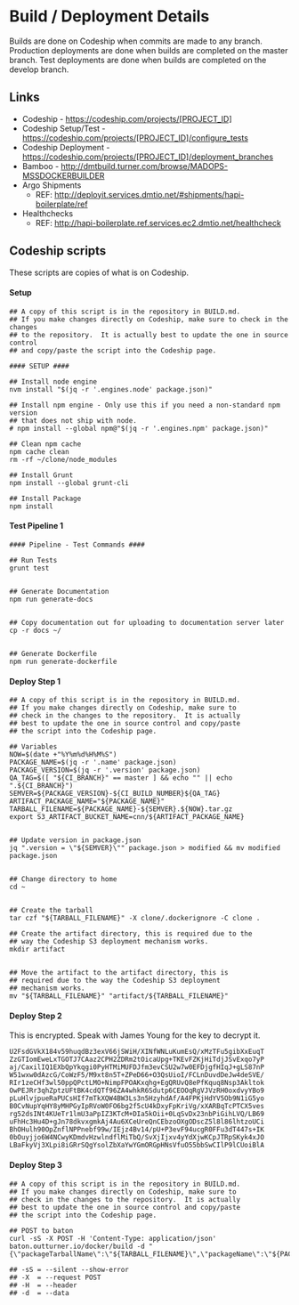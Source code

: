 # Build / Deployment Details
Builds are done on Codeship when commits are made to any branch.
Production deployments are done when builds are completed on the master branch.
Test deployments are done when builds are completed on the develop branch.


## Links
- Codeship - https://codeship.com/projects/[PROJECT_ID]
- Codeship Setup/Test - https://codeship.com/projects/[PROJECT_ID]/configure_tests
- Codeship Deployment - https://codeship.com/projects/[PROJECT_ID]/deployment_branches
- Bamboo - http://dmtbuild.turner.com/browse/MADOPS-MSSDOCKERBUILDER
- Argo Shipments
  - REF: http://deployit.services.dmtio.net/#shipments/hapi-boilerplate/ref
- Healthchecks
  - REF: http://hapi-boilerplate.ref.services.ec2.dmtio.net/healthcheck


## Codeship scripts
These scripts are copies of what is on Codeship.


#### Setup
```shell
## A copy of this script is in the repository in BUILD.md.
## If you make changes directly on Codeship, make sure to check in the changes
## to the repository.  It is actually best to update the one in source control
## and copy/paste the script into the Codeship page.

#### SETUP ####

## Install node engine
nvm install "$(jq -r '.engines.node' package.json)"

## Install npm engine - Only use this if you need a non-standard npm version
## that does not ship with node.
# npm install --global npm@"$(jq -r '.engines.npm' package.json)"

## Clean npm cache
npm cache clean
rm -rf ~/clone/node_modules

## Install Grunt
npm install --global grunt-cli

## Install Package
npm install
```


#### Test Pipeline 1
```shell
#### Pipeline - Test Commands ####

## Run Tests
grunt test


## Generate Documentation
npm run generate-docs


## Copy documentation out for uploading to documentation server later
cp -r docs ~/


## Generate Dockerfile
npm run generate-dockerfile
```


#### Deploy Step 1
```shell
## A copy of this script is in the repository in BUILD.md.
## If you make changes directly on Codeship, make sure to
## check in the changes to the repository.  It is actually
## best to update the one in source control and copy/paste
## the script into the Codeship page.

## Variables
NOW=$(date +"%Y%m%d%H%M%S")
PACKAGE_NAME=$(jq -r '.name' package.json)
PACKAGE_VERSION=$(jq -r '.version' package.json)
QA_TAG=$([ "${CI_BRANCH}" == master ] && echo "" || echo ".${CI_BRANCH}")
SEMVER=${PACKAGE_VERSION}-${CI_BUILD_NUMBER}${QA_TAG}
ARTIFACT_PACKAGE_NAME="${PACKAGE_NAME}"
TARBALL_FILENAME=${PACKAGE_NAME}-${SEMVER}.${NOW}.tar.gz
export S3_ARTIFACT_BUCKET_NAME=cnn/${ARTIFACT_PACKAGE_NAME}


## Update version in package.json
jq ".version = \"${SEMVER}\"" package.json > modified && mv modified package.json


## Change directory to home
cd ~


## Create the tarball
tar czf "${TARBALL_FILENAME}" -X clone/.dockerignore -C clone .

## Create the artifact directory, this is required due to the
## way the Codeship S3 deployment mechanism works.
mkdir artifact


## Move the artifact to the artifact directory, this is
## required due to the way the Codeship S3 deployment
## mechanism works.
mv "${TARBALL_FILENAME}" "artifact/${TARBALL_FILENAME}"
```


#### Deploy Step 2
This is encrypted.  Speak with James Young for the key to decrypt it.

```
U2FsdGVkX184v59huqdBz3exV66jSWiH/XINfWNLuKumEsQ/xMzTFu5gibXxEuqT
ZzGTIomEweLxTGOTJ7CAaz2CPH2ZDRm2tOicaUpg+TKEvFZKjHiTdjJSvExqo7yP
aj/CaxilIQ1EXbQpYkqgi0PyHTMiMUFDJfm3evCSU2w7w0EFDjgfHIqJ+gLS87nP
W51wxw0dAzcG/CoWzF5/M9xt8n5T+ZPeD66+O3QsUioI/FCLnDuvdDeJw4deSVE/
RIr1zeCHf3wl50ppQPctLMO+NimpFPOAKxqhg+EgQRUvQ8ePfKquq8Nsp3Akltok
OwPEJRr3qhZptzUFtBK4cdQTf96ZA4whkR6Sdutp6CEOOqRgVJVzRH0oxdvyYBo9
pLuHlvjpueRaPUCsHIf7mTkXQW4BW3Ls3n5HzyhdAf/A4FPKjHdYV5Ob9N1iG5yo
B0CvNupYqHY8yMHPGyIpRVoW0FO6bg2f5cU4kDxyFpKriVg/xXARBqTcPTCX5ves
rg52dsINt4KUeTr1lmU3aPpIZ3KTcM+DIa5kOii+0LqSvDx23nbPiGihLVQ/LB69
uFhHc3Hu4D+gJn78dkvxgmkAj4Au6XCeUreQnCEbzoOXgODscZ5l8l86lhtzoUCi
BhOHulh90OpZnflNPPnebf99w/IEjz4Bv14/pU+P3evF94ucgR0FFu3dT447s+IK
0bOuyjjo6W4NCwyKDmdvHzwlndflMiTbQ/SvXjIjxv4yYdXjwKCpJTRpSKyk4xJO
LBaFkyVj3XLpi8iGRrSQgYsolZbXaYwYGmORGpHNsVfuO55bbSwCIlP9lCUoiBlA
```


#### Deploy Step 3
```shell
## A copy of this script is in the repository in BUILD.md.
## If you make changes directly on Codeship, make sure to
## check in the changes to the repository.  It is actually
## best to update the one in source control and copy/paste
## the script into the Codeship page.

## POST to baton
curl -sS -X POST -H 'Content-Type: application/json' baton.outturner.io/docker/build -d "{\"packageTarballName\":\"${TARBALL_FILENAME}\",\"packageName\":\"${PACKAGE_NAME}\",\"packageVersion\":\"${SEMVER}\"}"

## -sS = --silent --show-error
## -X  = --request POST
## -H  = --header
## -d  = --data
```
